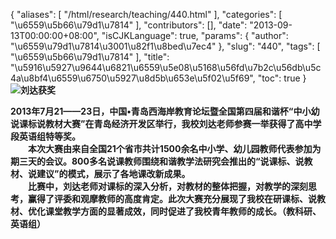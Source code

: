 {
    "aliases": [
        "/html/research/teaching/440.html"
    ],
    "categories": [
        "\u6559\u5b66\u79d1\u7814"
    ],
    "contributors": [],
    "date": "2013-09-13T00:00:00+08:00",
    "isCJKLanguage": true,
    "params": {
        "author": "\u6559\u79d1\u7814\u3001\u82f1\u8bed\u7ec4"
    },
    "slug": "440",
    "tags": [
        "\u6559\u5b66\u79d1\u7814"
    ],
    "title": "\u5916\u5927\u9644\u6821\u6559\u5e08\u5168\u56fd\u7b2c\u56db\u5c4a\u8bf4\u6559\u6750\u5927\u8d5b\u653e\u5f02\u5f69",
    "toc": true
}
**![刘达获奖](https://cdn.tfls.online/mirror/full/6c73a13c3e06694a9a0cc72586986bf82fd97be8.jpg "刘达获奖")**

**2013年7月21——23日，中国•青岛西海岸教育论坛暨全国第四届和谐杯“中小幼说课标说教材大赛”在青岛经济开发区举行，我校刘达老师参赛一举获得了高中学段英语组特等奖。   
　　本次大赛由来自全国21个省市共计1500余名中小学、幼儿园教师代表参加为期三天的会议。800多名说课教师围绕和谐教学法研究会推出的“说课标、说教材、说建议”的模式，展示了各地课改新成果。   
　　比赛中，刘达老师对课标的深入分析，对教材的整体把握，对教学的深刻思考，赢得了评委和观摩教师的高度肯定。此次大赛充分展现了我校在研课标、说教材、优化课堂教学方面的显著成效，同时促进了我校青年教师的成长。（教科研、英语组）**

